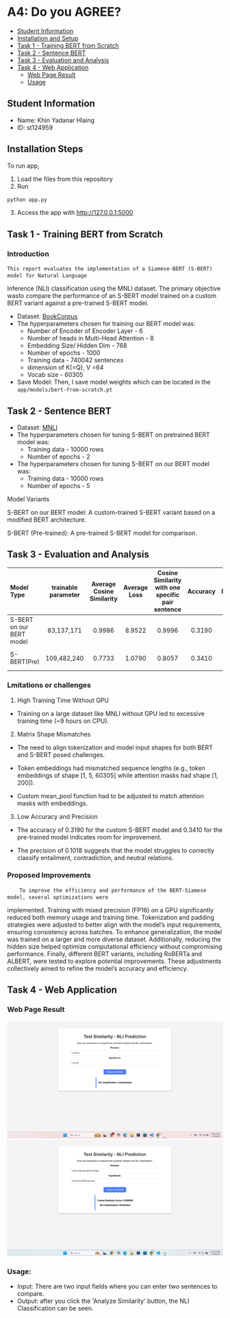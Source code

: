 #  A4: Do you AGREE?

- [Student Information](#student-information)
- [Installation and Setup](#installation-steps)
- [Task 1 - Training BERT from Scratch](#task-1---training-bert-from-scratch)
- [Task 2 - Sentence BERT](#task-2---sentence-bert)
- [Task 3 - Evaluation and Analysis](#task-3---evaluation-and-analysis)
- [Task 4 - Web Application](#task-4---web-application)
    - [Web Page Result](#web-page-result)
    - [Usage](#usage)

## Student Information
 - Name: Khin Yadanar Hlaing
 - ID: st124959

## Installation Steps
To run app, 
1. Load the files from this repository
2. Run
```sh
python app.py
```
3. Access the app with http://127.0.0.1:5000 

## Task 1 - Training BERT from Scratch
### Introduction
    This report evaluates the implementation of a Siamese-BERT (S-BERT) model for Natural Language 
Inference (NLI) classification using the MNLI dataset. The primary objective wasto compare the performance of an S-BERT model trained on a custom BERT variant against a pre-trained S-BERT model.


- Dataset: [BookCorpus](https://huggingface.co/datasets/bookcorpus/bookcorpus) 
- The hyperparameters chosen for training our BERT model was:  
    - Number of Encoder of Encoder Layer - 6  
    - Number of heads in Multi-Head Attention - 8  
    - Embedding Size/ Hidden Dim - 768  
    - Number of epochs - 1000  
    - Training data - 740042 sentences
    - dimension of K(=Q), V  =64
    - Vocab size - 60305  
- Save Model: Then, I save model weights which can be located in the `app/models/bert-from-scratch.pt`


## Task 2 - Sentence BERT

- Dataset: [MNLI](https://huggingface.co/datasets/glue/viewer/mnli)
- The hyperparameters chosen for tuning S-BERT on pretrained  BERT model was:
    - Training data - 10000 rows  
    - Number of epochs - 2 
- The hyperparameters chosen for tuning S-BERT on our BERT model was:
    - Training data - 10000 rows  
    - Number of epochs - 5  

Model Variants

S-BERT on our BERT model: A custom-trained S-BERT variant based on a modified BERT architecture.

S-BERT (Pre-trained): A pre-trained S-BERT model for comparison.


## Task 3 - Evaluation and Analysis

| Model Type | trainable parameter | Average Cosine Similarity | Average Loss | Cosine Similarity with one specific pair sentence  | Accuracy| Precision | Recall,F1-score | Training Time (train with MNLI dataset)
|:--------------------------------|:----------:|:----------:|:----------:|:----------:|:----------:|:----------:|:----------:|:---------------------:|
| S-BERT on our BERT model        |    83,137,171   |    0.9986     |  8.9522 | 0.9996 |  0.3190| 0.1018 | 0.3190,0.1543|  564m 2s(on CPU)    |
| S-BERT(Pre)           |   109,482,240    |    0.7733 |  1.0790 | 0.8057 | 0.3410 | - | - | 139m 54s(num-epoch=2)       |  

### Lmitations or challenges
1. High Training Time Without GPU

- Training on a large dataset like MNLI without GPU led to excessive training time (~9 hours on CPU).

2. Matrix Shape Mismatches

- The need to align tokenization and model input shapes for both BERT and S-BERT posed challenges.

- Token embeddings had mismatched sequence lengths (e.g., token embeddings of shape [1, 5, 60305] while attention masks had shape [1, 200]).

- Custom mean_pool function had to be adjusted to match attention masks with embeddings.

3. Low Accuracy and Precision

- The accuracy of 0.3190 for the custom S-BERT model and 0.3410 for the pre-trained model indicates room for improvement.

- The precision of 0.1018 suggests that the model struggles to correctly classify entailment, contradiction, and neutral relations.

### Proposed Improvements
        To improve the efficiency and performance of the BERT-Siamese model, several optimizations were 
implemented. Training with mixed precision (FP16) on a GPU significantly reduced both memory usage and training time. Tokenization and padding strategies were adjusted to better align with the model’s input requirements, ensuring consistency across batches. To enhance generalization, the model was trained on a larger and more diverse dataset. Additionally, reducing the hidden size helped optimize computational efficiency without compromising performance. Finally, different BERT variants, including RoBERTa and ALBERT, were tested to explore potential improvements. These adjustments collectively aimed to refine the model’s accuracy and efficiency.

## Task 4 - Web Application

### Web Page Result
![Contradiction](images/image.png)
![Entailment](images/entailment.png)

### Usage:
- Input: There are two input fields where you can enter two sentences to compare.
- Output: after you click the 'Analyze Similarity' button, the NLI Classification can be seen.